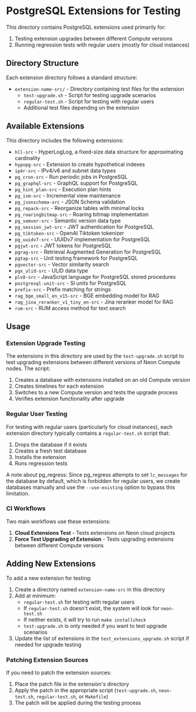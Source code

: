 # PostgreSQL Extensions for Testing

This directory contains PostgreSQL extensions used primarily for:
1. Testing extension upgrades between different Compute versions
2. Running regression tests with regular users (mostly for cloud instances)

## Directory Structure

Each extension directory follows a standard structure:

- `extension-name-src/` - Directory containing test files for the extension
  - `test-upgrade.sh` - Script for testing upgrade scenarios
  - `regular-test.sh` - Script for testing with regular users
  - Additional test files depending on the extension

## Available Extensions

This directory includes the following extensions:

- `hll-src` - HyperLogLog, a fixed-size data structure for approximating cardinality
- `hypopg-src` - Extension to create hypothetical indexes
- `ip4r-src` - IPv4/v6 and subnet data types
- `pg_cron-src` - Run periodic jobs in PostgreSQL
- `pg_graphql-src` - GraphQL support for PostgreSQL
- `pg_hint_plan-src` - Execution plan hints
- `pg_ivm-src` - Incremental view maintenance
- `pg_jsonschema-src` - JSON Schema validation
- `pg_repack-src` - Reorganize tables with minimal locks
- `pg_roaringbitmap-src` - Roaring bitmap implementation
- `pg_semver-src` - Semantic version data type
- `pg_session_jwt-src` - JWT authentication for PostgreSQL
- `pg_tiktoken-src` - OpenAI Tiktoken tokenizer
- `pg_uuidv7-src` - UUIDv7 implementation for PostgreSQL
- `pgjwt-src` - JWT tokens for PostgreSQL
- `pgrag-src` - Retrieval Augmented Generation for PostgreSQL
- `pgtap-src` - Unit testing framework for PostgreSQL
- `pgvector-src` - Vector similarity search
- `pgx_ulid-src` - ULID data type
- `plv8-src` - JavaScript language for PostgreSQL stored procedures
- `postgresql-unit-src` - SI units for PostgreSQL
- `prefix-src` - Prefix matching for strings
- `rag_bge_small_en_v15-src` - BGE embedding model for RAG
- `rag_jina_reranker_v1_tiny_en-src` - Jina reranker model for RAG
- `rum-src` - RUM access method for text search

## Usage

### Extension Upgrade Testing

The extensions in this directory are used by the `test-upgrade.sh` script to test upgrading extensions between different versions of Neon Compute nodes. The script:

1. Creates a database with extensions installed on an old Compute version
2. Creates timelines for each extension
3. Switches to a new Compute version and tests the upgrade process
4. Verifies extension functionality after upgrade

### Regular User Testing

For testing with regular users (particularly for cloud instances), each extension directory typically contains a `regular-test.sh` script that:

1. Drops the database if it exists
2. Creates a fresh test database
3. Installs the extension
4. Runs regression tests

A note about pg_regress: Since pg_regress attempts to set `lc_messages` for the database by default, which is forbidden for regular users, we create databases manually and use the `--use-existing` option to bypass this limitation.

### CI Workflows

Two main workflows use these extensions:

1. **Cloud Extensions Test** - Tests extensions on Neon cloud projects
2. **Force Test Upgrading of Extension** - Tests upgrading extensions between different Compute versions

## Adding New Extensions

To add a new extension for testing:

1. Create a directory named `extension-name-src` in this directory
2. Add at minimum:
   - `regular-test.sh` for testing with regular users
   - If `regular-test.sh` doesn't exist, the system will look for `neon-test.sh`
   - If neither exists, it will try to run `make installcheck`
   - `test-upgrade.sh` is only needed if you want to test upgrade scenarios
3. Update the list of extensions in the `test_extensions_upgrade.sh` script if needed for upgrade testing

### Patching Extension Sources

If you need to patch the extension sources:

1. Place the patch file in the extension's directory
2. Apply the patch in the appropriate script (`test-upgrade.sh`, `neon-test.sh`, `regular-test.sh`, or `Makefile`)
3. The patch will be applied during the testing process
